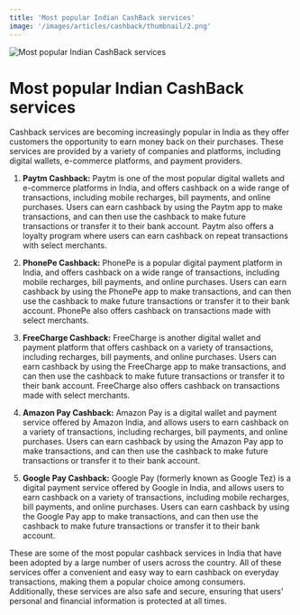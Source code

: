 ```yaml
---
title: 'Most popular Indian CashBack services'
image: '/images/articles/cashback/thumbnail/2.png'
---
```


![Most popular Indian CashBack services](/images/articles/cashback/2.png)

# Most popular Indian CashBack services

Cashback services are becoming increasingly popular in India as they offer customers the opportunity to earn money back on their purchases. These services are provided by a variety of companies and platforms, including digital wallets, e-commerce platforms, and payment providers.

1. **Paytm Cashback:** Paytm is one of the most popular digital wallets and e-commerce platforms in India, and offers cashback on a wide range of transactions, including mobile recharges, bill payments, and online purchases. Users can earn cashback by using the Paytm app to make transactions, and can then use the cashback to make future transactions or transfer it to their bank account. Paytm also offers a loyalty program where users can earn cashback on repeat transactions with select merchants.

2. **PhonePe Cashback:** PhonePe is a popular digital payment platform in India, and offers cashback on a wide range of transactions, including mobile recharges, bill payments, and online purchases. Users can earn cashback by using the PhonePe app to make transactions, and can then use the cashback to make future transactions or transfer it to their bank account. PhonePe also offers cashback on transactions made with select merchants.

3. **FreeCharge Cashback:** FreeCharge is another digital wallet and payment platform that offers cashback on a variety of transactions, including recharges, bill payments, and online purchases. Users can earn cashback by using the FreeCharge app to make transactions, and can then use the cashback to make future transactions or transfer it to their bank account. FreeCharge also offers cashback on transactions made with select merchants.

4. **Amazon Pay Cashback:** Amazon Pay is a digital wallet and payment service offered by Amazon India, and allows users to earn cashback on a variety of transactions, including recharges, bill payments, and online purchases. Users can earn cashback by using the Amazon Pay app to make transactions, and can then use the cashback to make future transactions or transfer it to their bank account.

5. **Google Pay Cashback:** Google Pay (formerly known as Google Tez) is a digital payment service offered by Google in India, and allows users to earn cashback on a variety of transactions, including mobile recharges, bill payments, and online purchases. Users can earn cashback by using the Google Pay app to make transactions, and can then use the cashback to make future transactions or transfer it to their bank account.

These are some of the most popular cashback services in India that have been adopted by a large number of users across the country. All of these services offer a convenient and easy way to earn cashback on everyday transactions, making them a popular choice among consumers. Additionally, these services are also safe and secure, ensuring that users' personal and financial information is protected at all times.
